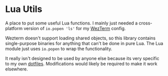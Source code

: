 # Lua Utils

A place to put some useful Lua functions.
I mainly just needed a cross-platform version of `io.popen 'ls'` for my [WezTerm](https://wezfurlong.org/) config.

Wezterm doesn't support loading shared objects, so this library contains single-purpose binaries for anything that can't be done in pure Lua. The Lua module just uses `io.popen` to wrap the functionality.

It really isn't designed to be used by anyone else because its very specific to my own [dotfiles](https://github.com/ethanavatar/dotfiles/). Modifications would likely be required to make it work elsewhere. 

